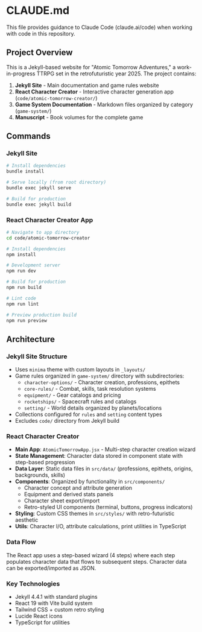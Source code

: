 # CLAUDE.md

This file provides guidance to Claude Code (claude.ai/code) when working with code in this repository.

## Project Overview

This is a Jekyll-based website for "Atomic Tomorrow Adventures," a work-in-progress TTRPG set in the retrofuturistic year 2025. The project contains:

1. **Jekyll Site** - Main documentation and game rules website
2. **React Character Creator** - Interactive character generation app (`code/atomic-tomorrow-creator/`)
3. **Game System Documentation** - Markdown files organized by category (`game-system/`)
4. **Manuscript** - Book volumes for the complete game

## Commands

### Jekyll Site
```bash
# Install dependencies
bundle install

# Serve locally (from root directory)
bundle exec jekyll serve

# Build for production
bundle exec jekyll build
```

### React Character Creator App
```bash
# Navigate to app directory
cd code/atomic-tomorrow-creator

# Install dependencies
npm install

# Development server
npm run dev

# Build for production
npm run build

# Lint code
npm run lint

# Preview production build
npm run preview
```

## Architecture

### Jekyll Site Structure
- Uses `minima` theme with custom layouts in `_layouts/`
- Game rules organized in `game-system/` directory with subdirectories:
  - `character-options/` - Character creation, professions, epithets
  - `core-rules/` - Combat, skills, task resolution systems
  - `equipment/` - Gear catalogs and pricing
  - `rocketships/` - Spacecraft rules and catalogs
  - `setting/` - World details organized by planets/locations
- Collections configured for `rules` and `setting` content types
- Excludes `code/` directory from Jekyll build

### React Character Creator
- **Main App**: `AtomicTomorrowApp.jsx` - Multi-step character creation wizard
- **State Management**: Character data stored in component state with step-based progression
- **Data Layer**: Static data files in `src/data/` (professions, epithets, origins, backgrounds, skills)
- **Components**: Organized by functionality in `src/components/`
  - Character concept and attribute generation
  - Equipment and derived stats panels
  - Character sheet export/import
  - Retro-styled UI components (terminal, buttons, progress indicators)
- **Styling**: Custom CSS themes in `src/styles/` with retro-futuristic aesthetic
- **Utils**: Character I/O, attribute calculations, print utilities in TypeScript

### Data Flow
The React app uses a step-based wizard (4 steps) where each step populates character data that flows to subsequent steps. Character data can be exported/imported as JSON.

### Key Technologies
- Jekyll 4.4.1 with standard plugins
- React 19 with Vite build system
- Tailwind CSS + custom retro styling
- Lucide React icons
- TypeScript for utilities